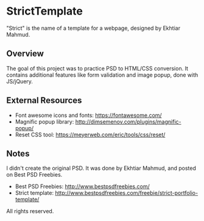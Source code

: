 # StrictTemplate

"Strict" is the name of a template for a webpage, designed by Ekhtiar Mahmud. 

## Overview
The goal of this project was to practice PSD to HTML/CSS conversion. It contains additional features like form validation and image popup, done with JS/jQuery.

## External Resources
* Font awesome icons and fonts: https://fontawesome.com/
* Magnific popup library: http://dimsemenov.com/plugins/magnific-popup/
* Reset CSS tool: https://meyerweb.com/eric/tools/css/reset/

## Notes
I didn't create the original PSD. It was done by Ekhtiar Mahmud, and posted on Best PSD Freebies.

* Best PSD Freebies: http://www.bestpsdfreebies.com/
* Strict template: http://www.bestpsdfreebies.com/freebie/strict-portfolio-template/

All rights reserved.

